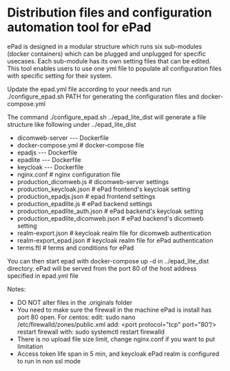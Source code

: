 # Distribution files and configuration automation tool for ePad

ePad is designed in a modular structure which runs six sub-modules (docker containers) which can be plugged and unplugged for specific usecases. Each sub-module has its own setting files that can be edited. This tool enables users to use one yml file to populate all configuration files with specific setting for their system.

Update the epad.yml file according to your needs and run 
  ./configure_epad.sh PATH
for generating the configuration files and docker-compose.yml

The command
  ./configure_epad.sh ../epad_lite_dist
will generate a file structure like following under ../epad_lite_dist
  - dicomweb-server
  --- Dockerfile
  - docker-compose.yml                    # docker-compose file
  - epadjs
  --- Dockerfile
  - epadlite
  --- Dockerfile
  - keycloak
  --- Dockerfile
  - nginx.conf                            # nginx configuration file
  - production_dicomweb.js                # dicomweb-server settings
  - production_keycloak.json              # ePad frontend's keycloak setting
  - production_epadjs.json	              # epad frontend settings
  - production_epadlite.js                # ePad backend settings
  - production_epadlite_auth.json         # ePad backend's keycloak setting
  - production_epadlite_dicomweb.json     # ePad backend's dicomweb setting
  - realm-export.json                     # keycloak realm file for dicomweb authentication
  - realm-export_epad.json	              # keycloak realm file for ePad authentication
  - terms.ftl                             # terms and conditions for ePad


You can then start epad with docker-compose up -d in ../epad_lite_dist directory.
ePad will be served from the port 80 of the host address specified in epad.yml file

Notes:
  - DO NOT alter files in the .originals folder
  - You need to make sure the firewall in the machine ePad is install has port 80 open.
For centos:
  edit: sudo nano /etc/firewalld/zones/public.xml
  add: 
    <port protocol="tcp" port="80”/>
  restart firewall with: 
    sudo systemctl restart firewalld
  - There is no upload file size limit, change nginx.conf if you want to put limitation
  - Access token life span in 5 min, and keycloak ePad realm is configured to run in non ssl mode
  
